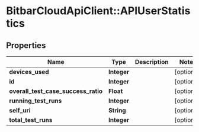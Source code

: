 # BitbarCloudApiClient::APIUserStatistics

## Properties
Name | Type | Description | Notes
------------ | ------------- | ------------- | -------------
**devices_used** | **Integer** |  | [optional] 
**id** | **Integer** |  | [optional] 
**overall_test_case_success_ratio** | **Float** |  | [optional] 
**running_test_runs** | **Integer** |  | [optional] 
**self_uri** | **String** |  | [optional] 
**total_test_runs** | **Integer** |  | [optional] 



